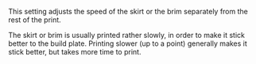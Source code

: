 This setting adjusts the speed of the skirt or the brim separately from the rest of the print.

The skirt or brim is usually printed rather slowly, in order to make it stick better to the build plate. Printing slower (up to a point) generally makes it stick better, but takes more time to print.